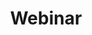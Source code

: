 ---
# This topic lives at
# https://digital.gov/topics/webinar

# Topic Title
title: "Webinar"

# description — keep it short and clear
# summary: ""

# Weight
weight: 1

# For more information on managing topics,
# see https://github.com/GSA/digitalgov.gov/wiki/topics
---